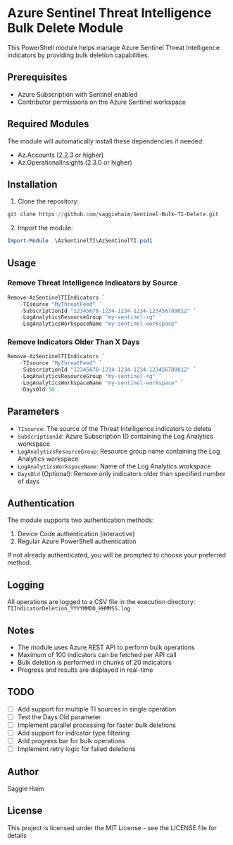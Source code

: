 # Azure Sentinel Threat Intelligence Bulk Delete Module

This PowerShell module helps manage Azure Sentinel Threat Intelligence indicators by providing bulk deletion capabilities.

## Prerequisites

- Azure Subscription with Sentinel enabled
- Contributor permissions on the Azure Sentinel workspace

## Required Modules

The module will automatically install these dependencies if needed:
- Az.Accounts (2.2.3 or higher)
- Az.OperationalInsights (2.3.0 or higher)

## Installation

1. Clone the repository:
```powershell
git clone https://github.com/saggiehaim/Sentinel-Bulk-TI-Delete.git
```

2. Import the module:
```powershell
Import-Module .\AzSentinelTI\AzSentinelTI.psd1
```

## Usage

### Remove Threat Intelligence Indicators by Source

```powershell
Remove-AzSentinelTIIndicators `
    -TIsource "MyThreatFeed" `
    -SubscriptionId "12345678-1234-1234-1234-123456789012" `
    -LogAnalyticsResourceGroup "my-sentinel-rg" `
    -LogAnalyticsWorkspaceName "my-sentinel-workspace"
```

### Remove Indicators Older Than X Days

```powershell
Remove-AzSentinelTIIndicators `
    -TIsource "MyThreatFeed" `
    -SubscriptionId "12345678-1234-1234-1234-123456789012" `
    -LogAnalyticsResourceGroup "my-sentinel-rg" `
    -LogAnalyticsWorkspaceName "my-sentinel-workspace" `
    -DaysOld 30
```

## Parameters

- `TIsource`: The source of the Threat Intelligence indicators to delete
- `SubscriptionId`: Azure Subscription ID containing the Log Analytics workspace
- `LogAnalyticsResourceGroup`: Resource group name containing the Log Analytics workspace
- `LogAnalyticsWorkspaceName`: Name of the Log Analytics workspace
- `DaysOld` (Optional): Remove only indicators older than specified number of days

## Authentication

The module supports two authentication methods:
1. Device Code authentication (interactive)
2. Regular Azure PowerShell authentication

If not already authenticated, you will be prompted to choose your preferred method.

## Logging

All operations are logged to a CSV file in the execution directory:
`TIIndicatorDeletion_YYYYMMDD_HHMMSS.log`

## Notes

- The module uses Azure REST API to perform bulk operations
- Maximum of 100 indicators can be fetched per API call
- Bulk deletion is performed in chunks of 20 indicators
- Progress and results are displayed in real-time


## TODO

- [ ] Add support for multiple TI sources in single operation
- [ ] Test the Days Old parameter
- [ ] Implement parallel processing for faster bulk deletions
- [ ] Add support for indicator type filtering
- [ ] Add progress bar for bulk operations
- [ ] Implement retry logic for failed deletions

## Author

Saggie Haim

## License

This project is licensed under the MIT License - see the LICENSE file for details
